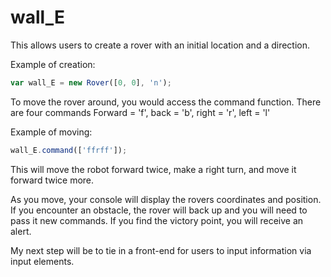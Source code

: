 # wall_E

This allows users to create a rover with an initial location and a direction.

Example of creation:

```javascript
var wall_E = new Rover([0, 0], 'n');
```


To move the rover around, you would access the command function. There are four commands
Forward = 'f', back = 'b', right = 'r', left = 'l'

Example of moving:

```javascript
wall_E.command(['ffrff']);
```

This will move the robot forward twice, make a right turn, and move it forward twice more.


As you move, your console will display the rovers coordinates and position.
If you encounter an obstacle, the rover will back up and you will need to pass it new commands.
If you find the victory point, you will receive an alert.


My next step will be to tie in a front-end for users to input information via input elements.

